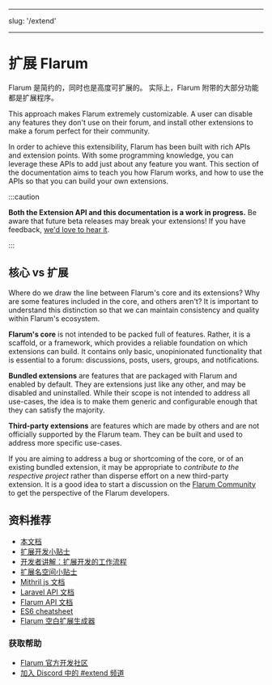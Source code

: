 - - -
slug: '/extend'
- - -

# 扩展 Flarum

Flarum 是简约的，同时也是高度可扩展的。 实际上，Flarum 附带的大部分功能都是扩展程序。

This approach makes Flarum extremely customizable. A user can disable any features they don't use on their forum, and install other extensions to make a forum perfect for their community.

In order to achieve this extensibility, Flarum has been built with rich APIs and extension points. With some programming knowledge, you can leverage these APIs to add just about any feature you want. This section of the documentation aims to teach you how Flarum works, and how to use the APIs so that you can build your own extensions.

:::caution

**Both the Extension API and this documentation is a work in progress.** Be aware that future beta releases may break your extensions! If you have feedback, [we'd love to hear it](https://discuss.flarum.org/).

:::

## 核心 vs 扩展

Where do we draw the line between Flarum's core and its extensions? Why are some features included in the core, and others aren't? It is important to understand this distinction so that we can maintain consistency and quality within Flarum's ecosystem.

**Flarum's core** is not intended to be packed full of features. Rather, it is a scaffold, or a framework, which provides a reliable foundation on which extensions can build. It contains only basic, unopinionated functionality that is essential to a forum: discussions, posts, users, groups, and notifications.

**Bundled extensions** are features that are packaged with Flarum and enabled by default. They are extensions just like any other, and may be disabled and uninstalled. While their scope is not intended to address all use-cases, the idea is to make them generic and configurable enough that they can satisfy the majority.

**Third-party extensions** are features which are made by others and are not officially supported by the Flarum team. They can be built and used to address more specific use-cases.

If you are aiming to address a bug or shortcoming of the core, or of an existing bundled extension, it may be appropriate to *contribute to the respective project* rather than disperse effort on a new third-party extension. It is a good idea to start a discussion on the [Flarum Community](https://discuss.flarum.org/) to get the perspective of the Flarum developers.

## 资料推荐

- [本文档](start.md)
- [扩展开发小贴士](https://discuss.flarum.org/d/5512-extension-development-tips)
- [开发者讲解：扩展开发的工作流程](https://discuss.flarum.org/d/6320-extension-developers-show-us-your-workflow)
- [扩展名空间小贴士](https://discuss.flarum.org/d/9625-flarum-extension-namespacing-tips)
- [Mithril js 文档](https://mithril.js.org/)
- [Laravel API 文档](https://laravel.com/api/8.x/)
- [Flarum API 文档](https://api.flarum.org)
- [ES6 cheatsheet](https://github.com/DrkSephy/es6-cheatsheet)
- [Flarum 空白扩展生成器](https://discuss.flarum.org/d/11333-flarum-extension-generator-by-reflar/)

### 获取帮助

- [Flarum 官方开发社区](https://discuss.flarum.org/t/dev)
- [加入 Discord 中的 #extend 频道](https://flarum.org/discord/)
